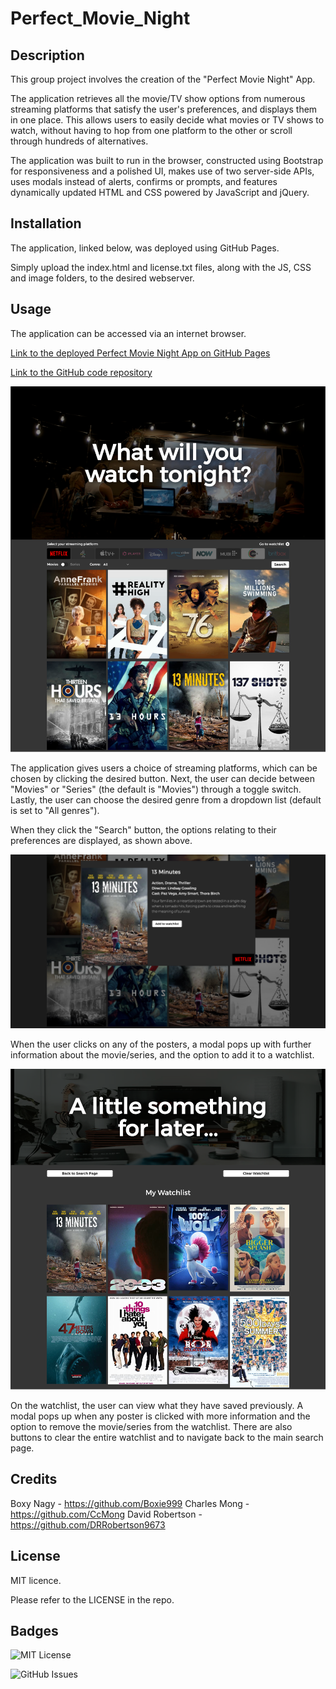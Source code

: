 # Perfect_Movie_Night

## Description

This group project involves the creation of the "Perfect Movie Night" App. 

The application retrieves all the movie/TV show options from numerous streaming platforms that satisfy the user's preferences, and displays them in one place. This allows users to easily decide what movies or TV shows to watch, without having to hop from one platform to the other or scroll through hundreds of alternatives. 

The application was built to run in the browser, constructed using Bootstrap for responsiveness and a polished UI, makes use of two server-side APIs, uses modals instead of alerts, confirms or prompts, and features dynamically updated HTML and CSS powered by JavaScript and jQuery.


## Installation

The application, linked below, was deployed using GitHub Pages. 

Simply upload the index.html and license.txt files, along with the JS, CSS and image folders, to the desired webserver.

## Usage

The application can be accessed via an internet browser.

[Link to the deployed Perfect Movie Night App on GitHub Pages](https://drrobertson9673.github.io/Perfect_Movie_Night/)

[Link to the GitHub code repository](https://github.com/DRRobertson9673/Perfect_Movie_Night)

![screenshot of the application](/images/screenshot.png)

The application gives users a choice of streaming platforms, which can be chosen by clicking the desired button. Next, the user can decide between "Movies" or "Series" (the default is "Movies") through a toggle switch. Lastly, the user can choose the desired genre from a dropdown list (default is set to "All genres").

When they click the "Search" button, the options relating to their preferences are displayed, as shown above.

![screenshot of the application after clicking a movie/series](/images/screenshotModal.png)

When the user clicks on any of the posters, a modal pops up with further information about the movie/series, and the option to add it to a watchlist.

![screenshot of the application watchlist](/images/screenshotWatchlist.png)

On the watchlist, the user can view what they have saved previously. A modal pops up when any poster is clicked with more information and the option to remove the movie/series from the watchlist. There are also buttons to clear the entire watchlist and to navigate back to the main search page.

## Credits

Boxy Nagy - https://github.com/Boxie999
Charles Mong - https://github.com/CcMong
David Robertson - https://github.com/DRRobertson9673

## License

MIT licence.

Please refer to the LICENSE in the repo.

## Badges

![MIT License](https://img.shields.io/github/license/drrobertson9673/Perfect_Movie_Night)

![GitHub Issues](https://img.shields.io/github/issues-raw/drrobertson9673/Perfect_Movie_Night)



